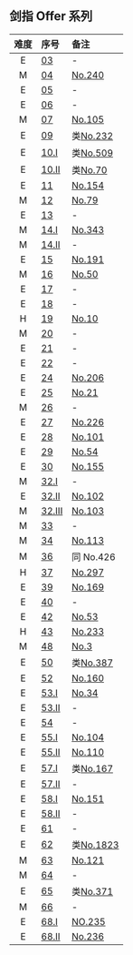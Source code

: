 ## 剑指 Offer 系列


| 难度 | 序号 | 备注 |
|:-:|:------|:-----|
| E | [03](https://leetcode.cn/problems/shu-zu-zhong-zhong-fu-de-shu-zi-lcof/) | - |
| M | [04](https://leetcode.cn/problems/er-wei-shu-zu-zhong-de-cha-zhao-lcof/) | [No.240](../256/240.md) |
| E | [05](https://leetcode.cn/problems/ti-huan-kong-ge-lcof/) | - |
| E | [06](https://leetcode.cn/problems/cong-wei-dao-tou-da-yin-lian-biao-lcof/) | - |
| M | [07](https://leetcode.cn/problems/zhong-jian-er-cha-shu-lcof/) | [No.105](../128/105.md) |
| E | [09](https://leetcode.cn/problems/yong-liang-ge-zhan-shi-xian-dui-lie-lcof/) | 类[No.232](../256/232.md) |
| E | [10.I](https://leetcode.cn/problems/fei-bo-na-qi-shu-lie-lcof/) | 类[No.509](../512/509.md) |
| E | [10.II](https://leetcode.cn/problems/qing-wa-tiao-tai-jie-wen-ti-lcof/) | 类[No.70](../128/70.md) |
| E | [11](https://leetcode.cn/problems/xuan-zhuan-shu-zu-de-zui-xiao-shu-zi-lcof/) | [No.154](../256/154.md) |
| M | [12](https://leetcode.cn/problems/ju-zhen-zhong-de-lu-jing-lcof/) | [No.79](../128/79.md) |
| E | [13](https://leetcode.cn/problems/ji-qi-ren-de-yun-dong-fan-wei-lcof/) | - |
| M | [14.I](https://leetcode.cn/problems/jian-sheng-zi-lcof/) | [No.343](../384/343.md) |
| M | [14.II](https://leetcode.cn/problems/jian-sheng-zi-ii-lcof/) | - |
| E | [15](https://leetcode.cn/problems/er-jin-zhi-zhong-1de-ge-shu-lcof/) | [No.191](../256/191.md) |
| M | [16](https://leetcode.cn/problems/shu-zhi-de-zheng-shu-ci-fang-lcof/) | [No.50](../128/50.md) |
| E | [17](https://leetcode.cn/problems/da-yin-cong-1dao-zui-da-de-nwei-shu-lcof/) | - |
| E | [18](https://leetcode.cn/problems/shan-chu-lian-biao-de-jie-dian-lcof/) | - |
| H | [19](https://leetcode.cn/problems/zheng-ze-biao-da-shi-pi-pei-lcof/) | [No.10](../128/10.md) |
| M | [20](https://leetcode.cn/problems/biao-shi-shu-zhi-de-zi-fu-chuan-lcof/solution/) | - |
| E | [21](https://leetcode.cn/problems/diao-zheng-shu-zu-shun-xu-shi-qi-shu-wei-yu-ou-shu-qian-mian-lcof/) | - |
| E | [22](https://leetcode.cn/problems/lian-biao-zhong-dao-shu-di-kge-jie-dian-lcof/) | - |
| E | [24](https://leetcode.cn/problems/fan-zhuan-lian-biao-lcof/) | [No.206](../256/206.md) |
| E | [25](https://leetcode.cn/problems/he-bing-liang-ge-pai-xu-de-lian-biao-lcof/) | [No.21](../128/21.md) |
| M | [26](https://leetcode.cn/problems/shu-de-zi-jie-gou-lcof/) | - |
| E | [27](https://leetcode.cn/problems/er-cha-shu-de-jing-xiang-lcof/) | [No.226](../256/226.md) |
| E | [28](https://leetcode.cn/problems/dui-cheng-de-er-cha-shu-lcof/) | [No.101](../128/101.md) |
| E | [29](https://leetcode.cn/problems/shun-shi-zhen-da-yin-ju-zhen-lcof/) | [No.54](../128/54.md) |
| E | [30](https://leetcode.cn/problems/bao-han-minhan-shu-de-zhan-lcof/) | [No.155](../256/155.md) |
| M | [32.I](https://leetcode.cn/problems/cong-shang-dao-xia-da-yin-er-cha-shu-lcof/) | - |
| E | [32.II](https://leetcode.cn/problems/cong-shang-dao-xia-da-yin-er-cha-shu-ii-lcof/) | [No.102](../128/102.md) |
| M | [32.III](https://leetcode.cn/problems/cong-shang-dao-xia-da-yin-er-cha-shu-iii-lcof/) | [No.103](../128/103.md) |
| M | [33](https://leetcode.cn/problems/er-cha-sou-suo-shu-de-hou-xu-bian-li-xu-lie-lcof/) | - |
| M | [34](https://leetcode.cn/problems/er-cha-shu-zhong-he-wei-mou-yi-zhi-de-lu-jing-lcof/) | [No.113](../128/113.md) |
| M | [36](https://leetcode.cn/problems/er-cha-sou-suo-shu-yu-shuang-xiang-lian-biao-lcof/) | 同 No.426 |  
| H | [37](https://leetcode.cn/problems/xu-lie-hua-er-cha-shu-lcof/) | [No.297](../384/297.md) |
| E | [39](https://leetcode.cn/problems/shu-zu-zhong-chu-xian-ci-shu-chao-guo-yi-ban-de-shu-zi-lcof/) | [No.169](../256/169.md) |
| E | [40](https://leetcode.cn/problems/zui-xiao-de-kge-shu-lcof/) | - |
| E | [42](https://leetcode.cn/problems/lian-xu-zi-shu-zu-de-zui-da-he-lcof/) | [No.53](../128/53.md) |
| H | [43](https://leetcode.cn/problems/1nzheng-shu-zhong-1chu-xian-de-ci-shu-lcof/) | [No.233](../256/233.md) |
| M | [48](https://leetcode.cn/problems/zui-chang-bu-han-zhong-fu-zi-fu-de-zi-zi-fu-chuan-lcof/) | [No.3](../128/3.md) |
| E | [50](https://leetcode.cn/problems/di-yi-ge-zhi-chu-xian-yi-ci-de-zi-fu-lcof/) | 类[No.387](../512/387.md) |
| E | [52](https://leetcode.cn/problems/liang-ge-lian-biao-de-di-yi-ge-gong-gong-jie-dian-lcof/) | [No.160](../256/160.md) |
| E | [53.I](https://leetcode.cn/problems/zai-pai-xu-shu-zu-zhong-cha-zhao-shu-zi-lcof/) | [No.34](../128/34.md) |
| E | [53.II](https://leetcode.cn/problems/que-shi-de-shu-zi-lcof/) | - |
| E | [54](https://leetcode.cn/problems/er-cha-sou-suo-shu-de-di-kda-jie-dian-lcof/) | - |
| E | [55.I](https://leetcode.cn/problems/er-cha-shu-de-shen-du-lcof/) | [No.104](../128/104.md) |
| E | [55.II](https://leetcode.cn/problems/ping-heng-er-cha-shu-lcof/) | [No.110](../128/110.md) |
| E | [57.I](https://leetcode.cn/problems/he-wei-sde-liang-ge-shu-zi-lcof/) | 类[No.167](../256/167.md) |
| E | [57.II](https://leetcode.cn/problems/he-wei-sde-lian-xu-zheng-shu-xu-lie-lcof/) | - |
| E | [58.I](https://leetcode.cn/problems/fan-zhuan-dan-ci-shun-xu-lcof/) | [No.151](../256/151.md) |
| E | [58.II](https://leetcode.cn/problems/zuo-xuan-zhuan-zi-fu-chuan-lcof/) | - |
| E | [61](https://leetcode.cn/problems/bu-ke-pai-zhong-de-shun-zi-lcof/) | - |
| E | [62](https://leetcode.cn/problems/yuan-quan-zhong-zui-hou-sheng-xia-de-shu-zi-lcof/) | 类[No.1823](../1920/1823.md) |
| M | [63](https://leetcode.cn/problems/gu-piao-de-zui-da-li-run-lcof/) | [No.121](../128/121.md) |
| M | [64](https://leetcode.cn/problems/qiu-12n-lcof/) | - |
| E | [65](https://leetcode.cn/problems/bu-yong-jia-jian-cheng-chu-zuo-jia-fa-lcof/) | 类[No.371](../384/371.md) |
| M | [66](https://leetcode.cn/problems/gou-jian-cheng-ji-shu-zu-lcof/) | - |
| E | [68.I](https://leetcode.cn/problems/er-cha-sou-suo-shu-de-zui-jin-gong-gong-zu-xian-lcof/) | [NO.235](../256/235.md) |
| E | [68.II](https://leetcode.cn/problems/er-cha-shu-de-zui-jin-gong-gong-zu-xian-lcof/) | [No.236](../256/236.md) |